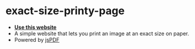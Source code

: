 # exact-size-printy-page

- **[Use this website](https://dupontgu.github.io/exact-size-printy-page/)**
- A simple website that lets you print an image at an exact size on paper.
- Powered by [jsPDF](https://github.com/parallax/jsPDF)
